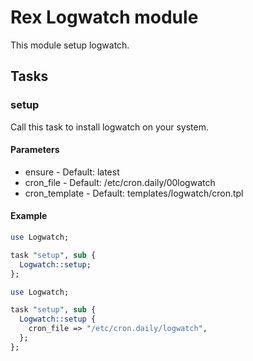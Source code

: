 # Rex Logwatch module

This module setup logwatch.

## Tasks

### setup

Call this task to install logwatch on your system.

#### Parameters

* ensure - Default: latest
* cron_file - Default: /etc/cron.daily/00logwatch
* cron_template - Default: templates/logwatch/cron.tpl

#### Example

```perl
use Logwatch;

task "setup", sub {
  Logwatch::setup;
};
```

```perl
use Logwatch;

task "setup", sub {
  Logwatch::setup {
    cron_file => "/etc/cron.daily/logwatch",
  };
};
```


